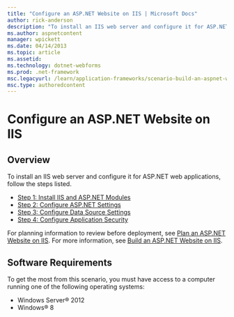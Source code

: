 ```yaml
---
title: "Configure an ASP.NET Website on IIS | Microsoft Docs"
author: rick-anderson
description: "To install an IIS web server and configure it for ASP.NET web applications, follow the steps listed: Install IIS and ASP.NET Modules, Configure ASP.NET Setti..."
ms.author: aspnetcontent
manager: wpickett
ms.date: 04/14/2013
ms.topic: article
ms.assetid: 
ms.technology: dotnet-webforms
ms.prod: .net-framework
msc.legacyurl: /learn/application-frameworks/scenario-build-an-aspnet-website-on-iis/configure-an-asp-net-website-on-iis
msc.type: authoredcontent
---
```

Configure an ASP.NET Website on IIS
====================
## Overview

To install an IIS web server and configure it for ASP.NET web applications, follow the steps listed.

- [Step 1: Install IIS and ASP.NET Modules](configuring-step-1-install-iis-and-asp-net-modules.md)
- [Step 2: Configure ASP.NET Settings](configuring-step-2-configure-asp-net-settings.md)
- [Step 3: Configure Data Source Settings](configuring-step-3-configure-data-source-settings.md)
- [Step 4: Configure Application Security](configuring-step-4-configure-application-security.md)

For planning information to review before deployment, see [Plan an ASP.NET Website on IIS](plan-an-asp-net-website-on-iis.md). For more information, see [Build an ASP.NET Website on IIS](overview-build-an-asp-net-website-on-iis.md).

## Software Requirements

To get the most from this scenario, you must have access to a computer running one of the following operating systems:

- Windows Server® 2012
- Windows® 8